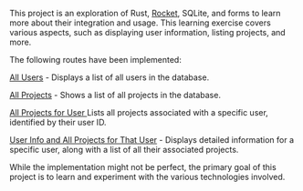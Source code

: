 This project is an exploration of Rust, [Rocket](https://rocket.rs/), SQLite, and forms to learn more about their integration and usage. This learning exercise covers various aspects, such as displaying user information, listing projects, and more.

The following routes have been implemented:

[All Users](http://127.0.0.1:8000/all-users) - Displays a list of all users in the database.

[All Projects](http://127.0.0.1:8000/all-projects) - Shows a list of all projects in the database.

[All Projects for User <id>](http://127.0.0.1:8000/all-projects-for-user/4)Lists all projects associated with a specific user, identified by their user ID.

[User Info and All Projects for That User](http://127.0.0.1:8000/user/1) - Displays detailed information for a specific user, along with a list of all their associated projects.

While the implementation might not be perfect, the primary goal of this project is to learn and experiment with the various technologies involved.
